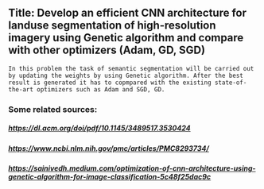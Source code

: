 ## Title: Develop an efficient CNN architecture for landuse segmentation of high-resolution imagery using Genetic algorithm and compare with other optimizers (Adam, GD, SGD)

`In this problem the task of semantic segmentation will be carried out by updating the weights by using Genetic algorithm. After the best result is generated it has to copmpared with the existing state-of-the-art optimizers such as Adam and SGD, GD.`

### Some related sources:

##### https://dl.acm.org/doi/pdf/10.1145/3489517.3530424
##### https://www.ncbi.nlm.nih.gov/pmc/articles/PMC8293734/
##### https://sainivedh.medium.com/optimization-of-cnn-architecture-using-genetic-algorithm-for-image-classification-5c48f25dac9c
